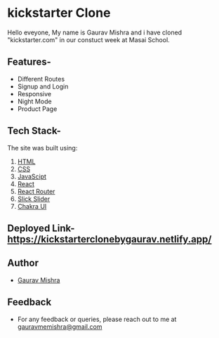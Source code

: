 # kickstarter Clone

Hello eveyone, My name is Gaurav Mishra and i have cloned "kickstarter.com" in our constuct week at Masai School. 

## Features- 

* Different Routes
* Signup and Login
* Responsive
* Night Mode
* Product Page


## Tech Stack- 

The site was built using:
1. [HTML](https://developer.mozilla.org/en-US/docs/Web/HTML)
2. [CSS](https://developer.mozilla.org/en-US/docs/Web/CSS)
3. [JavaScipt](https://developer.mozilla.org/en-US/docs/Web/JavaScript)
4. [React](https://reactjs.org/)
5. [React Router](https://reactrouter.com/)
6. [Slick Slider](https://kenwheeler.github.io/slick/)
7. [Chakra UI](https://chakra-ui.com/)

## Deployed Link- https://kickstarterclonebygaurav.netlify.app/

## Author

* [Gaurav Mishra](https://www.linkedin.com/in/gaurav-mishra-435814a8/)

## Feedback

* For any feedback or queries, please reach out to me at gauravmemishra@gmail.com
